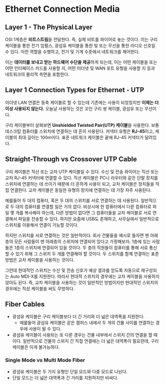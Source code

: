 # Ethernet Connection Media
## Layer 1 - The Physical Layer

OSI 1계층은 **비트스트림**을 전달한다. 즉, 실제 비트를 와이어로 놓는 것이다. 이는 구리 케이블을 통한 전기 임펄스, 광섬유 케이블을 통한 빛 또는 무선을 통한 라디오 신호일 수 있다. 이런 역할을 수행하고, 전기 및 기계 수준에서 네트워크를 제어한다.

이는 **데이터를 보내고 받는 하드웨어 수단을 제공**하게 되는데, 이는 어떤 케이블을 또는 어떤 인터페이스 카드를 사용할 지, 어떤 이더넷 및 WAN 포트 유형을 사용할 지 등과 네트워크의 물리적 측면을 포함한다.
## Layer 1 Connection Types for Ethernet - UTP

이더넷 LAN 연결은 동축 케이블로 할 수 있는데 기존에는 사용이 되었었지만 **이제는 더 이상 사용되지 않는다.** 오늘날 사용하는 것은 꼬인 구리 쌍 케이블, 광섬유 또는 무선이다.

구리 케이블부터 살펴보면 **Unshielded Twisted Pair(UTP) 케이블**을 사용한다. 보통 데스크탑 컴퓨터를 스위치에 연결하는 데 흔히 사용된다. 커넥터 유형은 **RJ-45**이고, 케이블의 최대 길이는 100m이다. 표준 네트워크 케이블은 끝에 RJ-45 커넥터가 달려있다.
## Straight-Through vs Crossover UTP Cable

구리 케이블은 직선 또는 교차 UTP 케이블일 수 있다. 수신 및 전송 와이어는 직선 또는 교차 RJ-45 커넥터에 연결할 수 있다. 직선 케이블은 PC나 라우터와 같은 단말 장치를 스위치에 연결하는 데 쓰이기 때문에 더 흔하게 사용이 되고, 교차 케이블은 장치들을 직접 연결한다. 교차 케이블은 동일한 유형의 장치에 연결하는 데 가장 자주 사용된다.

예를들어 두 대의 컴퓨터, 혹은 두 대의 스위치를 서로 연결하는 데 사용된다. 일반적으로 두 대의 컴퓨터를 연결할 일은 거의 없다. 비상시에 한 컴퓨터에서 다른 컴퓨터로 파일 몇 개를 복사해야 하는데, 다른 방법이 없다면 그 컴퓨터들을 교차 케이블로 서로 연결해서 파일을 전송할 수 있다. 하지만 요즘에 USB도 존재하고, 사무실에서 일반적으로 스위치를 이용해서 연결이 가능할 것이다.

하지만 스위치를 서로 연결하는 것은 일반적이다. 회사 건물들을 예시로 들자면 맨 아래층의 모든 사람들이 맨 아래층의 스위치에 연결되어 있다고 가정해보자. 1층에 있는 사람들은 1층의 스위치에 연결되어 있을 것이다. 두 층의 직원들이 컴퓨터를 통해 서로 통신할 수 있기 위해 그 스위치 두 개를 연결해야 할 것이다. 두 스위치를 함께 연결하는 표준 방법은 교차 케이블을 사용하는 것이다.

그런데 현대적인 스위치는 수신 및 전송 신호가 예상 결과를 얻도록 자동으로 재구성되는 Auto MDI-X를 지원한다. 따라서 현대적 스위치의 경우에는 교차 케이블을 사용하지 않아도 된다. 즉, 교차 케이블을 사용하는 것이 일반적인 방법이지만 현대적인 스위치의 경우에는 직성 케이블을 써도 무방하다.
## Fiber Cables

- 광섬유 케이블은 구리 케이블보다 더 긴 거리와 더 넓은 대역폭을 지원한다.
	- 예를들어 광섬유 케이블은 같은 캠퍼스 내에서 두 개의 건물 사이를 연결하는 경우에 사용이 될 수 있다.
- 광섬유 케이블이 사용되는 또 다른 경우는 건물 내부에서 스위치 간의 연결을 할 때이다. 일반적으로 건물의 스위치 간 직접 연결에는 더 넓은 대역폭이 필요한데, 구리 케이블은 이게 불가능하다.
### Single Mode vs Multi Mode Fiber

- 광섬유 케이블은 두 가지 유형인 단일 모드와 다중 모드로 나뉜다.
- 단일 모드는 더 넓은 대역폭과 긴 거리를 지원하지만 비싸다.
